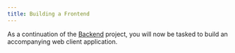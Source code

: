 ```yaml
---
title: Building a Frontend
---
```


As a continuation of the [Backend](/backend/building-a-backend) project, you will now be tasked to build an accompanying web client application.